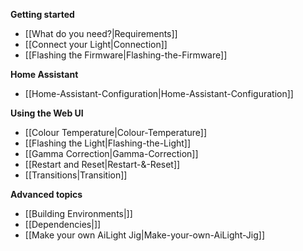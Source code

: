 **Getting started**
* [[What do you need?|Requirements]]
* [[Connect your Light|Connection]]
* [[Flashing the Firmware|Flashing-the-Firmware]]

**Home Assistant**
* [[Home-Assistant-Configuration|Home-Assistant-Configuration]]

**Using the Web UI**
* [[Colour Temperature|Colour-Temperature]]
* [[Flashing the Light|Flashing-the-Light]]
* [[Gamma Correction|Gamma-Correction]]
* [[Restart and Reset|Restart-&-Reset]]
* [[Transitions|Transition]]

**Advanced topics**
* [[Building Environments|]]
* [[Dependencies|]]
* [[Make your own AiLight Jig|Make-your-own-AiLight-Jig]]